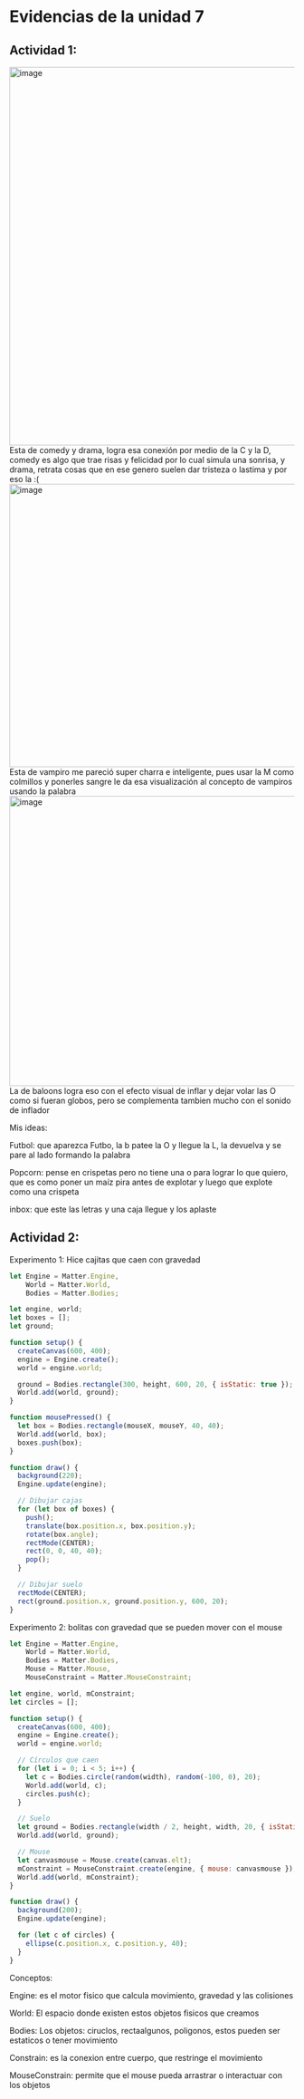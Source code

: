 # Evidencias de la unidad 7

## Actividad 1: 

<img width="1256" height="668" alt="image" src="https://github.com/user-attachments/assets/9a724778-6f85-4a3c-a8ff-410b5f7cacce" />
Esta de comedy y drama, logra esa conexión por medio de la C y la D, comedy es algo que trae risas y felicidad por lo cual simula una sonrisa, y drama, retrata cosas que en ese genero suelen dar tristeza o lastima y por eso la :( 


<img width="1172" height="500" alt="image" src="https://github.com/user-attachments/assets/61b09711-165d-4438-8f66-e54345beb149" />
Esta de vampiro me pareció super charra e inteligente, pues usar la M como colmillos y ponerles sangre le da esa visualización al concepto de vampiros usando la palabra

<img width="921" height="512" alt="image" src="https://github.com/user-attachments/assets/422c1d26-ef60-47d5-9c66-d30aa3c80b76" />
La de baloons logra eso con el efecto visual de inflar y dejar volar las O como si fueran globos, pero se complementa tambien mucho con el sonido de inflador

Mis ideas: 

Futbol: que aparezca Futbo, la b patee la O y llegue la L, la devuelva y se pare al lado formando la palabra

Popcorn: pense en crispetas pero no tiene una o para lograr lo que quiero, que es como poner un maíz pira antes de explotar y luego que explote como una crispeta

inbox: que este las letras y una caja llegue y los aplaste

## Actividad 2: 

Experimento 1: Hice cajitas que caen con gravedad
```js
let Engine = Matter.Engine,
    World = Matter.World,
    Bodies = Matter.Bodies;

let engine, world;
let boxes = [];
let ground;

function setup() {
  createCanvas(600, 400);
  engine = Engine.create();
  world = engine.world;

  ground = Bodies.rectangle(300, height, 600, 20, { isStatic: true });
  World.add(world, ground);
}

function mousePressed() {
  let box = Bodies.rectangle(mouseX, mouseY, 40, 40);
  World.add(world, box);
  boxes.push(box);
}

function draw() {
  background(220);
  Engine.update(engine);

  // Dibujar cajas
  for (let box of boxes) {
    push();
    translate(box.position.x, box.position.y);
    rotate(box.angle);
    rectMode(CENTER);
    rect(0, 0, 40, 40);
    pop();
  }

  // Dibujar suelo
  rectMode(CENTER);
  rect(ground.position.x, ground.position.y, 600, 20);
}

```

Experimento 2: bolitas con gravedad que se pueden mover con el mouse
```js
let Engine = Matter.Engine,
    World = Matter.World,
    Bodies = Matter.Bodies,
    Mouse = Matter.Mouse,
    MouseConstraint = Matter.MouseConstraint;

let engine, world, mConstraint;
let circles = [];

function setup() {
  createCanvas(600, 400);
  engine = Engine.create();
  world = engine.world;

  // Círculos que caen
  for (let i = 0; i < 5; i++) {
    let c = Bodies.circle(random(width), random(-100, 0), 20);
    World.add(world, c);
    circles.push(c);
  }

  // Suelo
  let ground = Bodies.rectangle(width / 2, height, width, 20, { isStatic: true });
  World.add(world, ground);

  // Mouse
  let canvasmouse = Mouse.create(canvas.elt);
  mConstraint = MouseConstraint.create(engine, { mouse: canvasmouse });
  World.add(world, mConstraint);
}

function draw() {
  background(200);
  Engine.update(engine);

  for (let c of circles) {
    ellipse(c.position.x, c.position.y, 40);
  }
}

```

Conceptos: 

Engine: es el motor fisico que calcula movimiento, gravedad y las colisiones

World: El espacio donde existen estos objetos fisicos que creamos

Bodies: Los objetos: ciruclos, rectaalgunos, poligonos, estos pueden ser estaticos o tener movimiento

Constrain: es la conexion entre cuerpo, que restringe el movimiento

MouseConstrain: permite que el mouse pueda arrastrar o interactuar con los objetos
